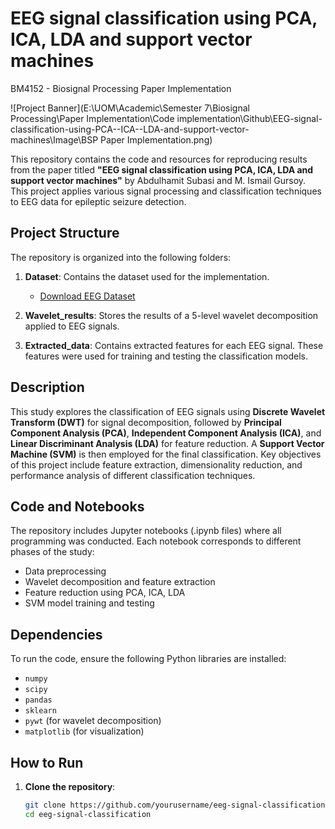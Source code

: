 # EEG signal classification using PCA, ICA, LDA and support vector machines
 BM4152 - Biosignal Processing  Paper Implementation

 ![Project Banner](E:\UOM\Academic\Semester 7\Biosignal Processing\Paper Implementation\Code implementation\Github\EEG-signal-classification-using-PCA--ICA--LDA-and-support-vector-machines\Image\BSP Paper Implementation.png)  


This repository contains the code and resources for reproducing results from the paper titled **"EEG signal classification using PCA, ICA, LDA and support vector machines"** by Abdulhamit Subasi and M. Ismail Gursoy. This project applies various signal processing and classification techniques to EEG data for epileptic seizure detection.

## Project Structure

The repository is organized into the following folders:

1. **Dataset**: Contains the dataset used for the implementation.
   - [Download EEG Dataset](https://www.ukbonn.de/epileptologie/arbeitsgruppen/ag-lehnertz-neurophysik/downloads/)

2. **Wavelet_results**: Stores the results of a 5-level wavelet decomposition applied to EEG signals.

3. **Extracted_data**: Contains extracted features for each EEG signal. These features were used for training and testing the classification models.

## Description

This study explores the classification of EEG signals using **Discrete Wavelet Transform (DWT)** for signal decomposition, followed by **Principal Component Analysis (PCA)**, **Independent Component Analysis (ICA)**, and **Linear Discriminant Analysis (LDA)** for feature reduction. A **Support Vector Machine (SVM)** is then employed for the final classification. Key objectives of this project include feature extraction, dimensionality reduction, and performance analysis of different classification techniques.

## Code and Notebooks

The repository includes Jupyter notebooks (.ipynb files) where all programming was conducted. Each notebook corresponds to different phases of the study:
- Data preprocessing
- Wavelet decomposition and feature extraction
- Feature reduction using PCA, ICA, LDA
- SVM model training and testing

## Dependencies

To run the code, ensure the following Python libraries are installed:
- `numpy`
- `scipy`
- `pandas`
- `sklearn`
- `pywt` (for wavelet decomposition)
- `matplotlib` (for visualization)

## How to Run

1. **Clone the repository**:
   ```bash
   git clone https://github.com/yourusername/eeg-signal-classification.git
   cd eeg-signal-classification
